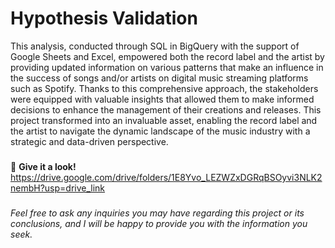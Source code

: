 # Hypothesis Validation
This analysis, conducted through SQL in BigQuery with the support of Google Sheets and Excel, empowered both the record label and the artist by providing updated information on various patterns that make an influence in the success of songs and/or artists on digital music streaming platforms such as Spotify. Thanks to this comprehensive approach, the stakeholders were equipped with valuable insights that allowed them to make informed decisions to enhance the management of their creations and releases. This project transformed into an invaluable asset, enabling the record label and the artist to navigate the dynamic landscape of the music industry with a strategic and data-driven perspective.
###
📂 **Give it a look!** https://drive.google.com/drive/folders/1E8Yvo_LEZWZxDGRqBSOyvi3NLK2nembH?usp=drive_link
###
*Feel free to ask any inquiries you may have regarding this project or its conclusions, and I will be happy to provide you with the information you seek.*
